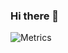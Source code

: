 ### Hi there 👋

<!--
**Ruy-Araujo/Ruy-Araujo** is a ✨ _special_ ✨ repository because its `README.md` (this file) appears on your GitHub profile.

Here are some ideas to get you started:

- 🔭 I’m currently working on ...
- 🌱 I’m currently learning ...
- 👯 I’m looking to collaborate on ...
- 🤔 I’m looking for help with ...
- 💬 Ask me about ...
- 📫 How to reach me: ...
- 😄 Pronouns: ...
- ⚡ Fun fact: ...
-->
![Metrics](https://metrics.lecoq.io/Ruy-Araujo?template=terminal&isocalendar=1&languages=1&posts=1&stars=1&posts.limit=4&posts.source=dev.to&isocalendar.duration=full-year&stars.limit=4&config.timezone=America%2FSao_Paulo&config.animated=true)
